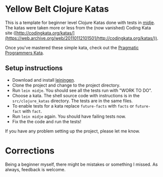 # Yellow Belt Clojure Katas

This is a template for beginner level Clojure Katas done with tests in
[midje](https://github.com/marick/Midje).  The katas were taken more
or less from the (now vanished) Coding Kata site
([http://codingkata.org/katas/](https://web.archive.org/web/20110112101501/http://codingkata.org/katas/)).

Once you've mastered these simple kata, check out the [Pragmatic
Programmers
Kata](http://codekata.com).


## Setup instructions

* Download and install
  [leiningen](http://leiningen.org/).
* Clone the project and change to the project directory.
* Run <code>lein midje</code>.  You should see all the tests run with "WORK TO
  DO".
* Choose a kata.  The shell source code with instructions is in the
  <code>src/clojure_katas</code> directory.  The tests are in the same files.
* To enable tests for a kata replace <code>future-facts</code> with
  <code>facts</code> or <code>future-fact</code> with <code>fact</code>.
* Run <code>lein midje</code> again.  You should have failing tests now.
* Fix the the code and run the tests!

If you have any problem setting up the project, please let me know.


# Corrections

Being a beginner myself, there might be mistakes or something I
missed.  As always, feedback is welcome.


